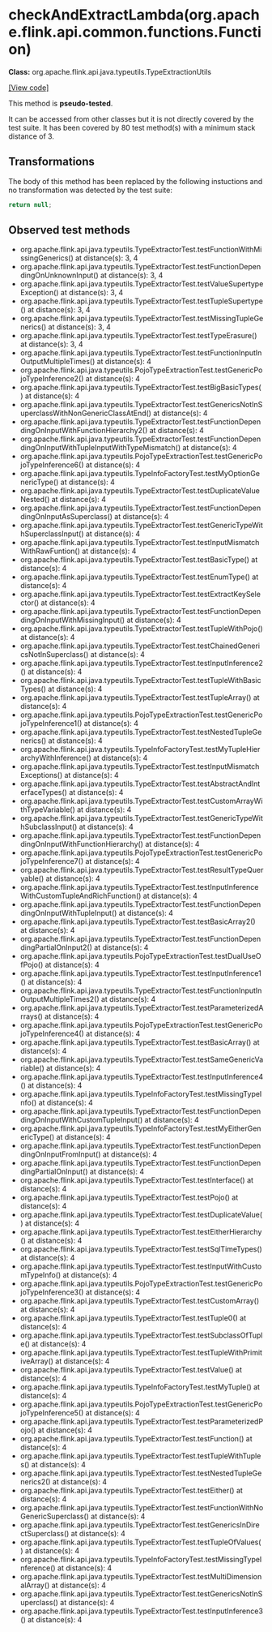 # checkAndExtractLambda(org.apache.flink.api.common.functions.Function)

**Class:** org.apache.flink.api.java.typeutils.TypeExtractionUtils

[[View code]](https://github.com/apache/flink/blob/740f711c4ec9c4b7cdefd01c9f64857c345a68a1/flink-core/src/main/java//org/apache/flink/api/java/typeutils/TypeExtractionUtils.java#L100)

This method is **pseudo-tested**.


It can be accessed from other classes but it is not directly covered by the test suite. 
It has been covered by 80 test method(s) with a minimum stack distance of 3.

## Transformations


The body of this method has been replaced by the following instuctions and no transformation was detected by the test suite:

```Java
return null;
```





## Observed test methods

* org.apache.flink.api.java.typeutils.TypeExtractorTest.testFunctionWithMissingGenerics() at distance(s): 3, 4
* org.apache.flink.api.java.typeutils.TypeExtractorTest.testFunctionDependingOnUnknownInput() at distance(s): 3, 4
* org.apache.flink.api.java.typeutils.TypeExtractorTest.testValueSupertypeException() at distance(s): 3, 4
* org.apache.flink.api.java.typeutils.TypeExtractorTest.testTupleSupertype() at distance(s): 3, 4
* org.apache.flink.api.java.typeutils.TypeExtractorTest.testMissingTupleGenerics() at distance(s): 3, 4
* org.apache.flink.api.java.typeutils.TypeExtractorTest.testTypeErasure() at distance(s): 3, 4
* org.apache.flink.api.java.typeutils.TypeExtractorTest.testFunctionInputInOutputMultipleTimes() at distance(s): 4
* org.apache.flink.api.java.typeutils.PojoTypeExtractionTest.testGenericPojoTypeInference2() at distance(s): 4
* org.apache.flink.api.java.typeutils.TypeExtractorTest.testBigBasicTypes() at distance(s): 4
* org.apache.flink.api.java.typeutils.TypeExtractorTest.testGenericsNotInSuperclassWithNonGenericClassAtEnd() at distance(s): 4
* org.apache.flink.api.java.typeutils.TypeExtractorTest.testFunctionDependingOnInputWithFunctionHierarchy2() at distance(s): 4
* org.apache.flink.api.java.typeutils.TypeExtractorTest.testFunctionDependingOnInputWithTupleInputWithTypeMismatch() at distance(s): 4
* org.apache.flink.api.java.typeutils.PojoTypeExtractionTest.testGenericPojoTypeInference6() at distance(s): 4
* org.apache.flink.api.java.typeutils.TypeInfoFactoryTest.testMyOptionGenericType() at distance(s): 4
* org.apache.flink.api.java.typeutils.TypeExtractorTest.testDuplicateValueNested() at distance(s): 4
* org.apache.flink.api.java.typeutils.TypeExtractorTest.testFunctionDependingOnInputAsSuperclass() at distance(s): 4
* org.apache.flink.api.java.typeutils.TypeExtractorTest.testGenericTypeWithSuperclassInput() at distance(s): 4
* org.apache.flink.api.java.typeutils.TypeExtractorTest.testInputMismatchWithRawFuntion() at distance(s): 4
* org.apache.flink.api.java.typeutils.TypeExtractorTest.testBasicType() at distance(s): 4
* org.apache.flink.api.java.typeutils.TypeExtractorTest.testEnumType() at distance(s): 4
* org.apache.flink.api.java.typeutils.TypeExtractorTest.testExtractKeySelector() at distance(s): 4
* org.apache.flink.api.java.typeutils.TypeExtractorTest.testFunctionDependingOnInputWithMissingInput() at distance(s): 4
* org.apache.flink.api.java.typeutils.TypeExtractorTest.testTupleWithPojo() at distance(s): 4
* org.apache.flink.api.java.typeutils.TypeExtractorTest.testChainedGenericsNotInSuperclass() at distance(s): 4
* org.apache.flink.api.java.typeutils.TypeExtractorTest.testInputInference2() at distance(s): 4
* org.apache.flink.api.java.typeutils.TypeExtractorTest.testTupleWithBasicTypes() at distance(s): 4
* org.apache.flink.api.java.typeutils.TypeExtractorTest.testTupleArray() at distance(s): 4
* org.apache.flink.api.java.typeutils.PojoTypeExtractionTest.testGenericPojoTypeInference1() at distance(s): 4
* org.apache.flink.api.java.typeutils.TypeExtractorTest.testNestedTupleGenerics() at distance(s): 4
* org.apache.flink.api.java.typeutils.TypeInfoFactoryTest.testMyTupleHierarchyWithInference() at distance(s): 4
* org.apache.flink.api.java.typeutils.TypeExtractorTest.testInputMismatchExceptions() at distance(s): 4
* org.apache.flink.api.java.typeutils.TypeExtractorTest.testAbstractAndInterfaceTypes() at distance(s): 4
* org.apache.flink.api.java.typeutils.TypeExtractorTest.testCustomArrayWithTypeVariable() at distance(s): 4
* org.apache.flink.api.java.typeutils.TypeExtractorTest.testGenericTypeWithSubclassInput() at distance(s): 4
* org.apache.flink.api.java.typeutils.TypeExtractorTest.testFunctionDependingOnInputWithFunctionHierarchy() at distance(s): 4
* org.apache.flink.api.java.typeutils.PojoTypeExtractionTest.testGenericPojoTypeInference7() at distance(s): 4
* org.apache.flink.api.java.typeutils.TypeExtractorTest.testResultTypeQueryable() at distance(s): 4
* org.apache.flink.api.java.typeutils.TypeExtractorTest.testInputInferenceWithCustomTupleAndRichFunction() at distance(s): 4
* org.apache.flink.api.java.typeutils.TypeExtractorTest.testFunctionDependingOnInputWithTupleInput() at distance(s): 4
* org.apache.flink.api.java.typeutils.TypeExtractorTest.testBasicArray2() at distance(s): 4
* org.apache.flink.api.java.typeutils.TypeExtractorTest.testFunctionDependingPartialOnInput2() at distance(s): 4
* org.apache.flink.api.java.typeutils.PojoTypeExtractionTest.testDualUseOfPojo() at distance(s): 4
* org.apache.flink.api.java.typeutils.TypeExtractorTest.testInputInference1() at distance(s): 4
* org.apache.flink.api.java.typeutils.TypeExtractorTest.testFunctionInputInOutputMultipleTimes2() at distance(s): 4
* org.apache.flink.api.java.typeutils.TypeExtractorTest.testParameterizedArrays() at distance(s): 4
* org.apache.flink.api.java.typeutils.PojoTypeExtractionTest.testGenericPojoTypeInference4() at distance(s): 4
* org.apache.flink.api.java.typeutils.TypeExtractorTest.testBasicArray() at distance(s): 4
* org.apache.flink.api.java.typeutils.TypeExtractorTest.testSameGenericVariable() at distance(s): 4
* org.apache.flink.api.java.typeutils.TypeExtractorTest.testInputInference4() at distance(s): 4
* org.apache.flink.api.java.typeutils.TypeInfoFactoryTest.testMissingTypeInfo() at distance(s): 4
* org.apache.flink.api.java.typeutils.TypeExtractorTest.testFunctionDependingOnInputWithCustomTupleInput() at distance(s): 4
* org.apache.flink.api.java.typeutils.TypeInfoFactoryTest.testMyEitherGenericType() at distance(s): 4
* org.apache.flink.api.java.typeutils.TypeExtractorTest.testFunctionDependingOnInputFromInput() at distance(s): 4
* org.apache.flink.api.java.typeutils.TypeExtractorTest.testFunctionDependingPartialOnInput() at distance(s): 4
* org.apache.flink.api.java.typeutils.TypeExtractorTest.testInterface() at distance(s): 4
* org.apache.flink.api.java.typeutils.TypeExtractorTest.testPojo() at distance(s): 4
* org.apache.flink.api.java.typeutils.TypeExtractorTest.testDuplicateValue() at distance(s): 4
* org.apache.flink.api.java.typeutils.TypeExtractorTest.testEitherHierarchy() at distance(s): 4
* org.apache.flink.api.java.typeutils.TypeExtractorTest.testSqlTimeTypes() at distance(s): 4
* org.apache.flink.api.java.typeutils.TypeExtractorTest.testInputWithCustomTypeInfo() at distance(s): 4
* org.apache.flink.api.java.typeutils.PojoTypeExtractionTest.testGenericPojoTypeInference3() at distance(s): 4
* org.apache.flink.api.java.typeutils.TypeExtractorTest.testCustomArray() at distance(s): 4
* org.apache.flink.api.java.typeutils.TypeExtractorTest.testTuple0() at distance(s): 4
* org.apache.flink.api.java.typeutils.TypeExtractorTest.testSubclassOfTuple() at distance(s): 4
* org.apache.flink.api.java.typeutils.TypeExtractorTest.testTupleWithPrimitiveArray() at distance(s): 4
* org.apache.flink.api.java.typeutils.TypeExtractorTest.testValue() at distance(s): 4
* org.apache.flink.api.java.typeutils.TypeInfoFactoryTest.testMyTuple() at distance(s): 4
* org.apache.flink.api.java.typeutils.PojoTypeExtractionTest.testGenericPojoTypeInference5() at distance(s): 4
* org.apache.flink.api.java.typeutils.TypeExtractorTest.testParameterizedPojo() at distance(s): 4
* org.apache.flink.api.java.typeutils.TypeExtractorTest.testFunction() at distance(s): 4
* org.apache.flink.api.java.typeutils.TypeExtractorTest.testTupleWithTuples() at distance(s): 4
* org.apache.flink.api.java.typeutils.TypeExtractorTest.testNestedTupleGenerics2() at distance(s): 4
* org.apache.flink.api.java.typeutils.TypeExtractorTest.testEither() at distance(s): 4
* org.apache.flink.api.java.typeutils.TypeExtractorTest.testFunctionWithNoGenericSuperclass() at distance(s): 4
* org.apache.flink.api.java.typeutils.TypeExtractorTest.testGenericsInDirectSuperclass() at distance(s): 4
* org.apache.flink.api.java.typeutils.TypeExtractorTest.testTupleOfValues() at distance(s): 4
* org.apache.flink.api.java.typeutils.TypeInfoFactoryTest.testMissingTypeInference() at distance(s): 4
* org.apache.flink.api.java.typeutils.TypeExtractorTest.testMultiDimensionalArray() at distance(s): 4
* org.apache.flink.api.java.typeutils.TypeExtractorTest.testGenericsNotInSuperclass() at distance(s): 4
* org.apache.flink.api.java.typeutils.TypeExtractorTest.testInputInference3() at distance(s): 4

